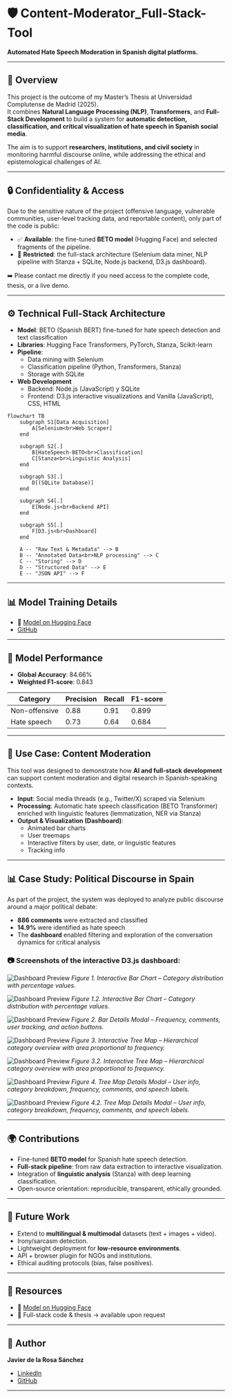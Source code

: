 # 🛡️ Content-Moderator_Full-Stack-Tool  
**Automated Hate Speech Moderation in Spanish digital platforms.**  

---

## 📖 Overview  
This project is the outcome of my Master’s Thesis at Universidad Complutense de Madrid (2025).  
It combines **Natural Language Processing (NLP)**, **Transformers**, and **Full-Stack Development** to build a system for **automatic detection, classification, and critical visualization of hate speech in Spanish social media**.  

The aim is to support **researchers, institutions, and civil society** in monitoring harmful discourse online, while addressing the ethical and epistemological challenges of AI.  

---

## 🔒 Confidentiality & Access  
Due to the sensitive nature of the project (offensive language, vulnerable communities, user-level tracking data, and reportable content), only part of the code is public:  

- ✅ **Available**: the fine-tuned **BETO model** (Hugging Face) and selected fragments of the pipeline.  
- 🔐 **Restricted**: the full-stack architecture (Selenium data miner, NLP pipeline with Stanza + SQLite, Node.js backend, D3.js dashboard).  

➡️ Please contact me directly if you need access to the complete code, thesis, or a live demo.  

---

## ⚙️ Technical Full-Stack Architecture
- **Model**: BETO (Spanish BERT) fine-tuned for hate speech detection and text classification 
- **Libraries**: Hugging Face Transformers, PyTorch, Stanza, Scikit-learn  
- **Pipeline**:  
  - Data mining with Selenium  
  - Classification pipeline (Python, Transformers, Stanza)  
  - Storage with SQLite
- **Web Development**
  - Backend: Node.js (JavaScript) y SQLite
  - Frontend: D3.js interactive visualizations and Vanilla (JavaScript), CSS, HTML

```mermaid
flowchart TB
    subgraph S1[Data Acquisition]
        A[Selenium<br>Web Scraper]
    end

    subgraph S2[.]
        B[HateSpeech-BETO<br>Classification]
        C[Stanza<br>Linguistic Analysis]
    end

    subgraph S3[.]
        D[(SQLite Database)]
    end

    subgraph S4[.]
        E[Node.js<br>Backend API]
    end

    subgraph S5[.]
        F[D3.js<br>Dashboard]
    end

    A -- "Raw Text & Metadata" --> B
    B -- "Annotated Data<br>NLP processing" --> C
    C -- "Storing" --> D
    D -- "Structured Data" --> E
    E -- "JSON API" --> F
```

---

## 📊 Model Training Details  
- 🤗 [Model on Hugging Face](https://huggingface.co/delarosajav95/HateSpeech-BETO-cased-v2)
- [GitHub](https://github.com/delarosajav/HateSpeech-BETO-cased-v2)

---

## 🧪 Model Performance  
- **Global Accuracy**: 84.66%  
- **Weighted F1-score**: 0.843  

| Category       | Precision | Recall | F1-score |
|----------------|-----------|--------|----------|
| Non-offensive  | 0.88      | 0.91   | 0.899    |
| Hate speech    | 0.73      | 0.64   | 0.684    |

---

## 🚀 Use Case: Content Moderation  

This tool was designed to demonstrate how **AI and full-stack development** can support content moderation and digital research in Spanish-speaking contexts.  

- **Input**: Social media threads (e.g., Twitter/X) scraped via Selenium  
- **Processing**: Automatic hate speech classification (BETO Transformer) enriched with linguistic features (lemmatization, NER via Stanza)  
- **Output & Visualization (Dashboard)**:  
  - Animated bar charts  
  - User treemaps  
  - Interactive filters by user, date, or linguistic features
  - Tracking info 

---

## 📊 Case Study: Political Discourse in Spain  

As part of the project, the system was deployed to analyze public discourse around a major political debate:  

- **886 comments** were extracted and classified  
- **14.9%** were identified as hate speech  
- The **dashboard** enabled filtering and exploration of the conversation dynamics for critical analysis  


### 📷 **Screenshots of the interactive D3.js dashboard:** 


![Dashboard Preview](screenshot_1.png)
*Figure 1. Interactive Bar Chart – Category distribution with percentage values.*


![Dashboard Preview](screenshot_1-2.png)
*Figure 1.2. Interactive Bar Chart – Category distribution with percentage values.*


![Dashboard Preview](screenshot_2.png)
*Figure 2. Bar Details Modal – Frequency, comments, user tracking, and action buttons.*


![Dashboard Preview](screenshot_4.png)
*Figure 3. Interactive Tree Map – Hierarchical category overview with area proportional to frequency.*


![Dashboard Preview](screenshot_5.png)
*Figure 3.2. Interactive Tree Map – Hierarchical category overview with area proportional to frequency.*


![Dashboard Preview](screenshot_6.png)
*Figure 4. Tree Map Details Modal – User info, category breakdown, frequency, comments, and speech labels.*


![Dashboard Preview](screenshot_7.png)
*Figure 4.2. Tree Map Details Modal – User info, category breakdown, frequency, comments, and speech labels.*

---

## 🌍 Contributions  
- Fine-tuned **BETO model** for Spanish hate speech detection.  
- **Full-stack pipeline**: from raw data extraction to interactive visualization.  
- Integration of **linguistic analysis** (Stanza) with deep learning classification.  
- Open-source orientation: reproducible, transparent, ethically grounded.  

---

## 🔮 Future Work  
- Extend to **multilingual & multimodal** datasets (text + images + video).  
- Irony/sarcasm detection.  
- Lightweight deployment for **low-resource environments**.  
- API + browser plugin for NGOs and institutions.  
- Ethical auditing protocols (bias, false positives).  

---

## 📂 Resources  
- 🤗 [Model on Hugging Face](https://huggingface.co/delarosajav95/HateSpeech-BETO-cased-v2)  
- 📄 Full-stack code & thesis → available upon request  

---

## 👤 Author  
**Javier de la Rosa Sánchez**  
- [LinkedIn](https://www.linkedin.com/in/delarosajav95/)  
- [GitHub](https://github.com/delarosajav)  

---



